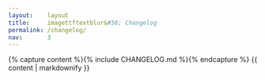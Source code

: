 ```yaml
---
layout:    layout
title:     imagettftextblur&#58; Changelog
permalink: /changelog/
nav:       3
---
```


{% capture content %}{% include CHANGELOG.md %}{% endcapture %}
{{ content | markdownify }}
